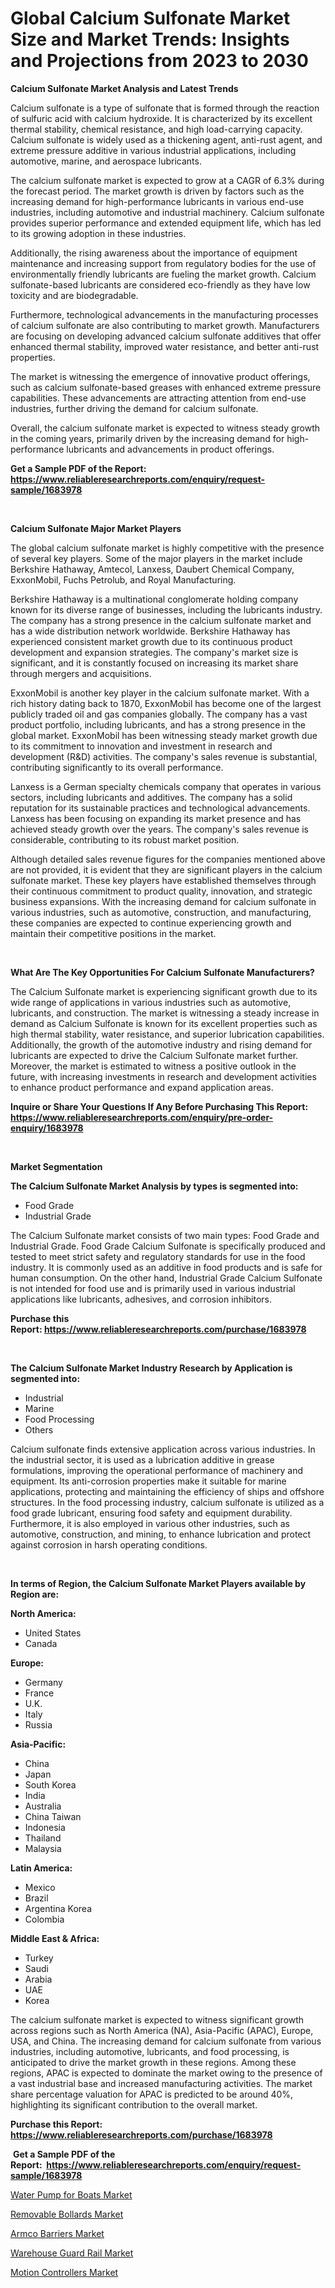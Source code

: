 <p><h1>Global Calcium Sulfonate Market Size and Market Trends: Insights and Projections from 2023 to 2030</h1></p><p><strong>Calcium Sulfonate Market Analysis and Latest Trends</strong></p>
<p><p>Calcium sulfonate is a type of sulfonate that is formed through the reaction of sulfuric acid with calcium hydroxide. It is characterized by its excellent thermal stability, chemical resistance, and high load-carrying capacity. Calcium sulfonate is widely used as a thickening agent, anti-rust agent, and extreme pressure additive in various industrial applications, including automotive, marine, and aerospace lubricants.</p><p>The calcium sulfonate market is expected to grow at a CAGR of 6.3% during the forecast period. The market growth is driven by factors such as the increasing demand for high-performance lubricants in various end-use industries, including automotive and industrial machinery. Calcium sulfonate provides superior performance and extended equipment life, which has led to its growing adoption in these industries.</p><p>Additionally, the rising awareness about the importance of equipment maintenance and increasing support from regulatory bodies for the use of environmentally friendly lubricants are fueling the market growth. Calcium sulfonate-based lubricants are considered eco-friendly as they have low toxicity and are biodegradable.</p><p>Furthermore, technological advancements in the manufacturing processes of calcium sulfonate are also contributing to market growth. Manufacturers are focusing on developing advanced calcium sulfonate additives that offer enhanced thermal stability, improved water resistance, and better anti-rust properties.</p><p>The market is witnessing the emergence of innovative product offerings, such as calcium sulfonate-based greases with enhanced extreme pressure capabilities. These advancements are attracting attention from end-use industries, further driving the demand for calcium sulfonate.</p><p>Overall, the calcium sulfonate market is expected to witness steady growth in the coming years, primarily driven by the increasing demand for high-performance lubricants and advancements in product offerings.</p></p>
<p><strong>Get a Sample PDF of the Report:&nbsp; <a href="https://www.reliableresearchreports.com/enquiry/request-sample/1683978">https://www.reliableresearchreports.com/enquiry/request-sample/1683978</a></strong></p>
<p>&nbsp;</p>
<p><strong>Calcium Sulfonate Major Market Players</strong></p>
<p><p>The global calcium sulfonate market is highly competitive with the presence of several key players. Some of the major players in the market include Berkshire Hathaway, Amtecol, Lanxess, Daubert Chemical Company, ExxonMobil, Fuchs Petrolub, and Royal Manufacturing. </p><p>Berkshire Hathaway is a multinational conglomerate holding company known for its diverse range of businesses, including the lubricants industry. The company has a strong presence in the calcium sulfonate market and has a wide distribution network worldwide. Berkshire Hathaway has experienced consistent market growth due to its continuous product development and expansion strategies. The company's market size is significant, and it is constantly focused on increasing its market share through mergers and acquisitions.</p><p>ExxonMobil is another key player in the calcium sulfonate market. With a rich history dating back to 1870, ExxonMobil has become one of the largest publicly traded oil and gas companies globally. The company has a vast product portfolio, including lubricants, and has a strong presence in the global market. ExxonMobil has been witnessing steady market growth due to its commitment to innovation and investment in research and development (R&D) activities. The company's sales revenue is substantial, contributing significantly to its overall performance.</p><p>Lanxess is a German specialty chemicals company that operates in various sectors, including lubricants and additives. The company has a solid reputation for its sustainable practices and technological advancements. Lanxess has been focusing on expanding its market presence and has achieved steady growth over the years. The company's sales revenue is considerable, contributing to its robust market position.</p><p>Although detailed sales revenue figures for the companies mentioned above are not provided, it is evident that they are significant players in the calcium sulfonate market. These key players have established themselves through their continuous commitment to product quality, innovation, and strategic business expansions. With the increasing demand for calcium sulfonate in various industries, such as automotive, construction, and manufacturing, these companies are expected to continue experiencing growth and maintain their competitive positions in the market.</p></p>
<p>&nbsp;</p>
<p><strong>What Are The Key Opportunities For Calcium Sulfonate Manufacturers?</strong></p>
<p><p>The Calcium Sulfonate market is experiencing significant growth due to its wide range of applications in various industries such as automotive, lubricants, and construction. The market is witnessing a steady increase in demand as Calcium Sulfonate is known for its excellent properties such as high thermal stability, water resistance, and superior lubrication capabilities. Additionally, the growth of the automotive industry and rising demand for lubricants are expected to drive the Calcium Sulfonate market further. Moreover, the market is estimated to witness a positive outlook in the future, with increasing investments in research and development activities to enhance product performance and expand application areas.</p></p>
<p><strong>Inquire or Share Your Questions If Any Before Purchasing This Report: <a href="https://www.reliableresearchreports.com/enquiry/pre-order-enquiry/1683978">https://www.reliableresearchreports.com/enquiry/pre-order-enquiry/1683978</a></strong></p>
<p>&nbsp;</p>
<p><strong>Market Segmentation</strong></p>
<p><strong>The Calcium Sulfonate Market Analysis by types is segmented into:</strong></p>
<p><ul><li>Food Grade</li><li>Industrial Grade</li></ul></p>
<p><p>The Calcium Sulfonate market consists of two main types: Food Grade and Industrial Grade. Food Grade Calcium Sulfonate is specifically produced and tested to meet strict safety and regulatory standards for use in the food industry. It is commonly used as an additive in food products and is safe for human consumption. On the other hand, Industrial Grade Calcium Sulfonate is not intended for food use and is primarily used in various industrial applications like lubricants, adhesives, and corrosion inhibitors.</p></p>
<p><strong>Purchase this Report:&nbsp;<a href="https://www.reliableresearchreports.com/purchase/1683978">https://www.reliableresearchreports.com/purchase/1683978</a></strong></p>
<p>&nbsp;</p>
<p><strong>The Calcium Sulfonate Market Industry Research by Application is segmented into:</strong></p>
<p><ul><li>Industrial</li><li>Marine</li><li>Food Processing</li><li>Others</li></ul></p>
<p><p>Calcium sulfonate finds extensive application across various industries. In the industrial sector, it is used as a lubrication additive in grease formulations, improving the operational performance of machinery and equipment. Its anti-corrosion properties make it suitable for marine applications, protecting and maintaining the efficiency of ships and offshore structures. In the food processing industry, calcium sulfonate is utilized as a food grade lubricant, ensuring food safety and equipment durability. Furthermore, it is also employed in various other industries, such as automotive, construction, and mining, to enhance lubrication and protect against corrosion in harsh operating conditions.</p></p>
<p>&nbsp;</p>
<p><strong>In terms of Region, the Calcium Sulfonate Market Players available by Region are:</strong></p>
<p>
    <p> <strong> North America: </strong>
        <ul>
            <li>United States</li>
            <li>Canada</li>
        </ul>
        </p> 
    <p> <strong> Europe: </strong>
        <ul>
            <li>Germany</li>
            <li>France</li>
            <li>U.K.</li>
            <li>Italy</li>
            <li>Russia</li>
        </ul>
        </p> 
    <p> <strong> Asia-Pacific: </strong>
        <ul>
            <li>China</li>
            <li>Japan</li>
            <li>South Korea</li>
            <li>India</li>
            <li>Australia</li>
            <li>China Taiwan</li>
            <li>Indonesia</li>
            <li>Thailand</li>
            <li>Malaysia</li>
        </ul>
        </p> 
    <p> <strong> Latin America: </strong>
        <ul>
            <li>Mexico</li>
            <li>Brazil</li>
            <li>Argentina Korea</li>
            <li>Colombia</li>
        </ul>
        </p> 
    <p> <strong> Middle East & Africa: </strong>
        <ul>
            <li>Turkey</li>
            <li>Saudi</li>
            <li>Arabia</li>
            <li>UAE</li>
            <li>Korea</li>
        </ul>
    </p>
    </p>
<p><p>The calcium sulfonate market is expected to witness significant growth across regions such as North America (NA), Asia-Pacific (APAC), Europe, USA, and China. The increasing demand for calcium sulfonate from various industries, including automotive, lubricants, and food processing, is anticipated to drive the market growth in these regions. Among these regions, APAC is expected to dominate the market owing to the presence of a vast industrial base and increased manufacturing activities. The market share percentage valuation for APAC is predicted to be around 40%, highlighting its significant contribution to the overall market.</p></p>
<p><strong>Purchase this Report: <a href="https://www.reliableresearchreports.com/purchase/1683978">https://www.reliableresearchreports.com/purchase/1683978</a></strong></p>
<p>&nbsp;<strong>Get a Sample PDF of the Report:&nbsp;&nbsp;<a href="https://www.reliableresearchreports.com/enquiry/request-sample/1683978">https://www.reliableresearchreports.com/enquiry/request-sample/1683978</a></strong></p>
<p><strong></strong></p>
<p><p><a href="https://medium.com/@morgancrist1926/water-pump-for-boats-market-competitive-analysis-market-trends-and-forecast-to-2030-b8f8efd2f0b2">Water Pump for Boats Market</a></p><p><a href="https://medium.com/@enostillman2023/removable-bollards-market-analysis-its-cagr-market-segmentation-and-global-industry-overview-d023db8c0b75">Removable Bollards Market</a></p><p><a href="https://medium.com/@leonorhaley2009/armco-barriers-market-report-reveals-the-latest-trends-and-growth-opportunities-of-this-market-6e8b15e04cb7">Armco Barriers Market</a></p><p><a href="https://medium.com/@kaelapaucek/warehouse-guard-rail-market-size-cagr-trends-2024-2030-5eb7fc1d6303">Warehouse Guard Rail Market</a></p><p><a href="https://medium.com/@isomgleason/motion-controllers-market-trends-forecast-and-competitive-analysis-to-2030-3edcfc30c145">Motion Controllers Market</a></p></p>